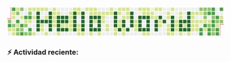 ![Portada](assets/hello-world.png)


### :zap: Actividad reciente:
<!--START_SECTION: activity-->

<!--END_SECTION: activity-->